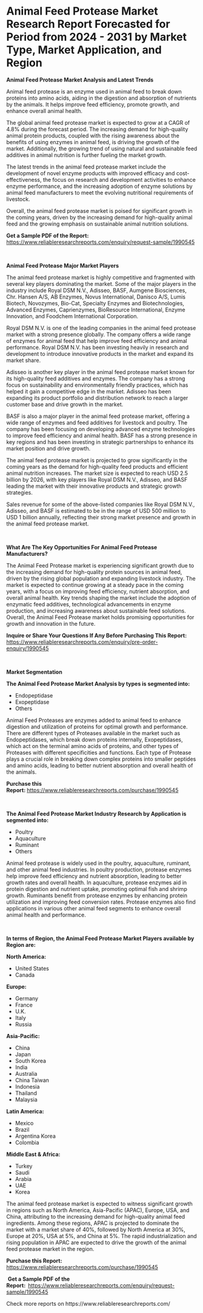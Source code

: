 <p><h1>Animal Feed Protease Market Research Report Forecasted for Period from 2024 -  2031 by Market Type, Market Application, and Region</h1></p><p><strong>Animal Feed Protease Market Analysis and Latest Trends</strong></p>
<p><p>Animal feed protease is an enzyme used in animal feed to break down proteins into amino acids, aiding in the digestion and absorption of nutrients by the animals. It helps improve feed efficiency, promote growth, and enhance overall animal health.</p><p>The global animal feed protease market is expected to grow at a CAGR of 4.8% during the forecast period. The increasing demand for high-quality animal protein products, coupled with the rising awareness about the benefits of using enzymes in animal feed, is driving the growth of the market. Additionally, the growing trend of using natural and sustainable feed additives in animal nutrition is further fueling the market growth.</p><p>The latest trends in the animal feed protease market include the development of novel enzyme products with improved efficacy and cost-effectiveness, the focus on research and development activities to enhance enzyme performance, and the increasing adoption of enzyme solutions by animal feed manufacturers to meet the evolving nutritional requirements of livestock.</p><p>Overall, the animal feed protease market is poised for significant growth in the coming years, driven by the increasing demand for high-quality animal feed and the growing emphasis on sustainable animal nutrition solutions.</p></p>
<p><strong>Get a Sample PDF of the Report:&nbsp;</strong> <a href="https://www.reliableresearchreports.com/enquiry/request-sample/1990545">https://www.reliableresearchreports.com/enquiry/request-sample/1990545</a></p>
<p>&nbsp;</p>
<p><strong>Animal Feed Protease Major Market Players</strong></p>
<p><p>The animal feed protease market is highly competitive and fragmented with several key players dominating the market. Some of the major players in the industry include Royal DSM N.V., Adisseo, BASF, Aumgene Biosciences, Chr. Hansen A/S, AB Enzymes, Novus International, Danisco A/S, Lumis Biotech, Novozymes, Bio-Cat, Specialty Enzymes and Biotechnologies, Advanced Enzymes, Caprienzymes, BioResource International, Enzyme Innovation, and Foodchem International Corporation.</p><p>Royal DSM N.V. is one of the leading companies in the animal feed protease market with a strong presence globally. The company offers a wide range of enzymes for animal feed that help improve feed efficiency and animal performance. Royal DSM N.V. has been investing heavily in research and development to introduce innovative products in the market and expand its market share.</p><p>Adisseo is another key player in the animal feed protease market known for its high-quality feed additives and enzymes. The company has a strong focus on sustainability and environmentally friendly practices, which has helped it gain a competitive edge in the market. Adisseo has been expanding its product portfolio and distribution network to reach a larger customer base and drive growth in the market.</p><p>BASF is also a major player in the animal feed protease market, offering a wide range of enzymes and feed additives for livestock and poultry. The company has been focusing on developing advanced enzyme technologies to improve feed efficiency and animal health. BASF has a strong presence in key regions and has been investing in strategic partnerships to enhance its market position and drive growth.</p><p>The animal feed protease market is projected to grow significantly in the coming years as the demand for high-quality feed products and efficient animal nutrition increases. The market size is expected to reach USD 2.5 billion by 2026, with key players like Royal DSM N.V., Adisseo, and BASF leading the market with their innovative products and strategic growth strategies.</p><p>Sales revenue for some of the above-listed companies like Royal DSM N.V., Adisseo, and BASF is estimated to be in the range of USD 500 million to USD 1 billion annually, reflecting their strong market presence and growth in the animal feed protease market.</p></p>
<p>&nbsp;</p>
<p><strong>What Are The Key Opportunities For Animal Feed Protease Manufacturers?</strong></p>
<p><p>The Animal Feed Protease market is experiencing significant growth due to the increasing demand for high-quality protein sources in animal feed, driven by the rising global population and expanding livestock industry. The market is expected to continue growing at a steady pace in the coming years, with a focus on improving feed efficiency, nutrient absorption, and overall animal health. Key trends shaping the market include the adoption of enzymatic feed additives, technological advancements in enzyme production, and increasing awareness about sustainable feed solutions. Overall, the Animal Feed Protease market holds promising opportunities for growth and innovation in the future.</p></p>
<p><strong>Inquire or Share Your Questions If Any Before Purchasing This Report:</strong> <a href="https://www.reliableresearchreports.com/enquiry/pre-order-enquiry/1990545">https://www.reliableresearchreports.com/enquiry/pre-order-enquiry/1990545</a></p>
<p>&nbsp;</p>
<p><strong>Market Segmentation</strong></p>
<p><strong>The Animal Feed Protease Market Analysis by types is segmented into:</strong></p>
<p><ul><li>Endopeptidase</li><li>Exopeptidase</li><li>Others</li></ul></p>
<p><p>Animal Feed Proteases are enzymes added to animal feed to enhance digestion and utilization of proteins for optimal growth and performance. There are different types of Proteases available in the market such as Endopeptidases, which break down proteins internally, Exopeptidases, which act on the terminal amino acids of proteins, and other types of Proteases with different specificities and functions. Each type of Protease plays a crucial role in breaking down complex proteins into smaller peptides and amino acids, leading to better nutrient absorption and overall health of the animals.</p></p>
<p><strong>Purchase this Report:&nbsp;</strong><a href="https://www.reliableresearchreports.com/purchase/1990545">https://www.reliableresearchreports.com/purchase/1990545</a></p>
<p>&nbsp;</p>
<p><strong>The Animal Feed Protease Market Industry Research by Application is segmented into:</strong></p>
<p><ul><li>Poultry</li><li>Aquaculture</li><li>Ruminant</li><li>Others</li></ul></p>
<p><p>Animal feed protease is widely used in the poultry, aquaculture, ruminant, and other animal feed industries. In poultry production, protease enzymes help improve feed efficiency and nutrient absorption, leading to better growth rates and overall health. In aquaculture, protease enzymes aid in protein digestion and nutrient uptake, promoting optimal fish and shrimp growth. Ruminants benefit from protease enzymes by enhancing protein utilization and improving feed conversion rates. Protease enzymes also find applications in various other animal feed segments to enhance overall animal health and performance.</p></p>
<p>&nbsp;</p>
<p><strong>In terms of Region, the Animal Feed Protease Market Players available by Region are:</strong></p>
<p>
    <p> <strong> North America: </strong>
        <ul>
            <li>United States</li>
            <li>Canada</li>
        </ul>
        </p> 
    <p> <strong> Europe: </strong>
        <ul>
            <li>Germany</li>
            <li>France</li>
            <li>U.K.</li>
            <li>Italy</li>
            <li>Russia</li>
        </ul>
        </p> 
    <p> <strong> Asia-Pacific: </strong>
        <ul>
            <li>China</li>
            <li>Japan</li>
            <li>South Korea</li>
            <li>India</li>
            <li>Australia</li>
            <li>China Taiwan</li>
            <li>Indonesia</li>
            <li>Thailand</li>
            <li>Malaysia</li>
        </ul>
        </p> 
    <p> <strong> Latin America: </strong>
        <ul>
            <li>Mexico</li>
            <li>Brazil</li>
            <li>Argentina Korea</li>
            <li>Colombia</li>
        </ul>
        </p> 
    <p> <strong> Middle East & Africa: </strong>
        <ul>
            <li>Turkey</li>
            <li>Saudi</li>
            <li>Arabia</li>
            <li>UAE</li>
            <li>Korea</li>
        </ul>
    </p>
    </p>
<p><p>The animal feed protease market is expected to witness significant growth in regions such as North America, Asia-Pacific (APAC), Europe, USA, and China, attributing to the increasing demand for high-quality animal feed ingredients. Among these regions, APAC is projected to dominate the market with a market share of 40%, followed by North America at 30%, Europe at 20%, USA at 5%, and China at 5%. The rapid industrialization and rising population in APAC are expected to drive the growth of the animal feed protease market in the region.</p></p>
<p><strong>Purchase this Report: </strong><a href="https://www.reliableresearchreports.com/purchase/1990545">https://www.reliableresearchreports.com/purchase/1990545</a></p>
<p>&nbsp;<strong>Get a Sample PDF of the Report:&nbsp;&nbsp;</strong><a href="https://www.reliableresearchreports.com/enquiry/request-sample/1990545">https://www.reliableresearchreports.com/enquiry/request-sample/1990545</a></p>
<p><strong></strong></p>
<p>Check more reports on https://www.reliableresearchreports.com/</p>